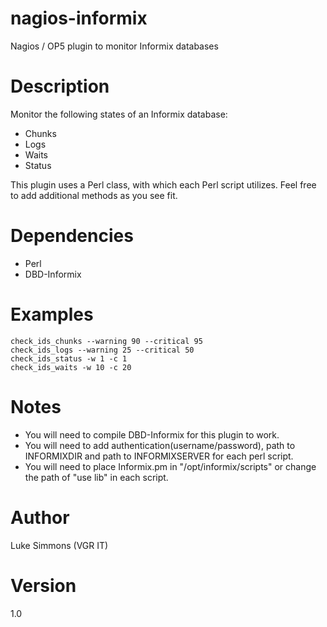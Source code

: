 # nagios-informix
Nagios / OP5 plugin to monitor Informix databases

Description
======

Monitor the following states of an Informix database:

- Chunks
- Logs
- Waits
- Status

This plugin uses a Perl class, with which each Perl script utilizes. Feel free to add additional methods as you see fit. 

Dependencies
======
- Perl
- DBD-Informix

Examples
======
```Examples
check_ids_chunks --warning 90 --critical 95
check_ids_logs --warning 25 --critical 50
check_ids_status -w 1 -c 1
check_ids_waits -w 10 -c 20
```

Notes
======
- You will need to compile DBD-Informix for this plugin to work.
- You will need to add authentication(username/password), path to INFORMIXDIR and path to INFORMIXSERVER for each perl script. 
- You will need to place Informix.pm in "/opt/informix/scripts" or change the path of "use lib" in each script.

Author
======
Luke Simmons (VGR IT)

Version
======
1.0
